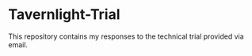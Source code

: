 # Tavernlight-Trial
This repository contains my responses to the technical trial provided via email.
